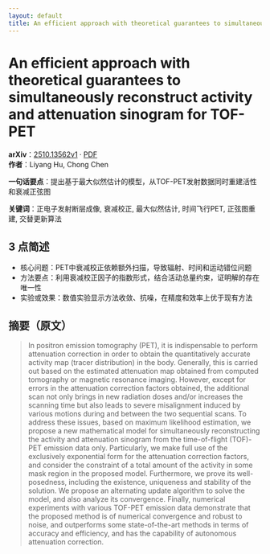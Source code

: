 ```yaml
---
layout: default
title: An efficient approach with theoretical guarantees to simultaneously reconstruct activity and attenuation sinogram for TOF-PET
---
```


# An efficient approach with theoretical guarantees to simultaneously reconstruct activity and attenuation sinogram for TOF-PET
**arXiv**：[2510.13562v1](https://arxiv.org/abs/2510.13562) · [PDF](https://arxiv.org/pdf/2510.13562.pdf)  
**作者**：Liyang Hu, Chong Chen  

**一句话要点**：提出基于最大似然估计的模型，从TOF-PET发射数据同时重建活性和衰减正弦图

**关键词**：正电子发射断层成像, 衰减校正, 最大似然估计, 时间飞行PET, 正弦图重建, 交替更新算法

## 3 点简述
- 核心问题：PET中衰减校正依赖额外扫描，导致辐射、时间和运动错位问题
- 方法要点：利用衰减校正因子的指数形式，结合活动总量约束，证明解的存在唯一性
- 实验或效果：数值实验显示方法收敛、抗噪，在精度和效率上优于现有方法

## 摘要（原文）

> In positron emission tomography (PET), it is indispensable to perform
> attenuation correction in order to obtain the quantitatively accurate activity
> map (tracer distribution) in the body. Generally, this is carried out based on
> the estimated attenuation map obtained from computed tomography or magnetic
> resonance imaging. However, except for errors in the attenuation correction
> factors obtained, the additional scan not only brings in new radiation doses
> and/or increases the scanning time but also leads to severe misalignment
> induced by various motions during and between the two sequential scans. To
> address these issues, based on maximum likelihood estimation, we propose a new
> mathematical model for simultaneously reconstructing the activity and
> attenuation sinogram from the time-of-flight (TOF)-PET emission data only.
> Particularly, we make full use of the exclusively exponential form for the
> attenuation correction factors, and consider the constraint of a total amount
> of the activity in some mask region in the proposed model. Furthermore, we
> prove its well-posedness, including the existence, uniqueness and stability of
> the solution. We propose an alternating update algorithm to solve the model,
> and also analyze its convergence. Finally, numerical experiments with various
> TOF-PET emission data demonstrate that the proposed method is of numerical
> convergence and robust to noise, and outperforms some state-of-the-art methods
> in terms of accuracy and efficiency, and has the capability of autonomous
> attenuation correction.

